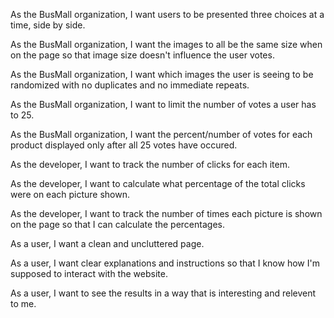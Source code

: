 As the BusMall organization, I want users to be presented three choices at a time, side by side.   
  
As the BusMall organization, I want the images to all be the same size when on the page so that image size doesn't influence the user votes.  
  
As the BusMall organization, I want which images the user is seeing to be randomized with no duplicates and no immediate repeats.  
  
As the BusMall organization, I want to limit the number of votes a user has to 25.  
  
As the BusMall organization, I want the percent/number of votes for each product displayed only after all 25 votes have occured.  
  
As the developer, I want to track the number of clicks for each item.  
  
As the developer, I want to calculate what percentage of the total clicks were on each picture shown.  
  
As the developer, I want to track the number of times each picture is shown on the page so that I can calculate the percentages.  
  
As a user, I want a clean and uncluttered page.  
  
As a user, I want clear explanations and instructions so that I know how I'm supposed to interact with the website.  
  
As a user, I want to see the results in a way that is interesting and relevent to me.  